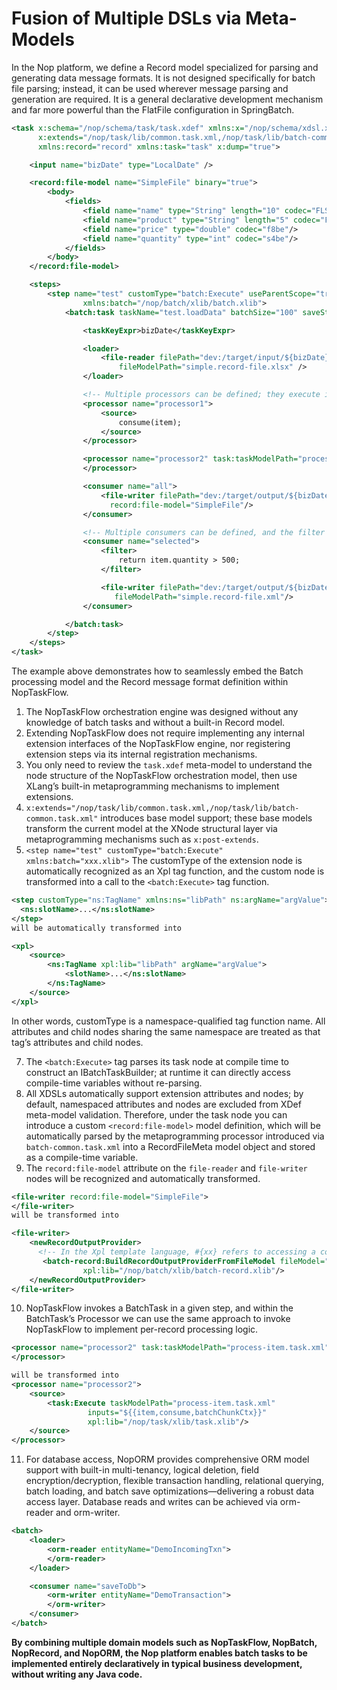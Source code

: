 # Fusion of Multiple DSLs via Meta-Models

In the Nop platform, we define a Record model specialized for parsing and generating data message formats. It is not designed specifically for batch file parsing; instead, it can be used wherever message parsing and generation are required. It is a general declarative development mechanism and far more powerful than the FlatFile configuration in SpringBatch.

```xml
<task x:schema="/nop/schema/task/task.xdef" xmlns:x="/nop/schema/xdsl.xdef"
      x:extends="/nop/task/lib/common.task.xml,/nop/task/lib/batch-common.task.xml"
      xmlns:record="record" xmlns:task="task" x:dump="true">

    <input name="bizDate" type="LocalDate" />

    <record:file-model name="SimpleFile" binary="true">
        <body>
            <fields>
                <field name="name" type="String" length="10" codec="FLS"/>
                <field name="product" type="String" length="5" codec="FLS"/>
                <field name="price" type="double" codec="f8be"/>
                <field name="quantity" type="int" codec="s4be"/>
            </fields>
        </body>
    </record:file-model>

    <steps>
        <step name="test" customType="batch:Execute" useParentScope="true"
                xmlns:batch="/nop/batch/xlib/batch.xlib">
            <batch:task taskName="test.loadData" batchSize="100" saveState="true">

                <taskKeyExpr>bizDate</taskKeyExpr>

                <loader>
                    <file-reader filePath="dev:/target/input/${bizDate}.dat"
                        fileModelPath="simple.record-file.xlsx" />
                </loader>

                <!-- Multiple processors can be defined; they execute in order -->
                <processor name="processor1">
                    <source>
                        consume(item);
                    </source>
                </processor>

                <processor name="processor2" task:taskModelPath="process-item.task.xml">
                </processor>

                <consumer name="all">
                    <file-writer filePath="dev:/target/output/${bizDate}-all.dat"
                      record:file-model="SimpleFile"/>
                </consumer>

                <!-- Multiple consumers can be defined, and the filter section controls consuming only a subset of the output data -->
                <consumer name="selected">
                    <filter>
                        return item.quantity > 500;
                    </filter>

                    <file-writer filePath="dev:/target/output/${bizDate}-selected.dat"
                       fileModelPath="simple.record-file.xml"/>
                </consumer>

            </batch:task>
        </step>
    </steps>
</task>
```

The example above demonstrates how to seamlessly embed the Batch processing model and the Record message format definition within NopTaskFlow.

1. The NopTaskFlow orchestration engine was designed without any knowledge of batch tasks and without a built-in Record model.
2. Extending NopTaskFlow does not require implementing any internal extension interfaces of the NopTaskFlow engine, nor registering extension steps via its internal registration mechanisms.
3. You only need to review the `task.xdef` meta-model to understand the node structure of the NopTaskFlow orchestration model, then use XLang’s built-in metaprogramming mechanisms to implement extensions.
4. `x:extends="/nop/task/lib/common.task.xml,/nop/task/lib/batch-common.task.xml"` introduces base model support; these base models transform the current model at the XNode structural layer via metaprogramming mechanisms such as `x:post-extends`.
5. `<step name="test" customType="batch:Execute" xmlns:batch="xxx.xlib">` The customType of the extension node is automatically recognized as an Xpl tag function, and the custom node is transformed into a call to the `<batch:Execute>` tag function.

```xml
<step customType="ns:TagName" xmlns:ns="libPath" ns:argName="argValue">
  <ns:slotName>...</ns:slotName>
</step>
will be automatically transformed into

<xpl>
    <source>
        <ns:TagName xpl:lib="libPath" argName="argValue">
            <slotName>...</ns:slotName>
        </ns:TagName>
    </source>
</xpl>
```

In other words, customType is a namespace-qualified tag function name. All attributes and child nodes sharing the same namespace are treated as that tag’s attributes and child nodes.

7. The `<batch:Execute>` tag parses its task node at compile time to construct an IBatchTaskBuilder; at runtime it can directly access compile-time variables without re-parsing.
8. All XDSLs automatically support extension attributes and nodes; by default, namespaced attributes and nodes are excluded from XDef meta-model validation. Therefore, under the task node you can introduce a custom `<record:file-model>` model definition, which will be automatically parsed by the metaprogramming processor introduced via `batch-common.task.xml` into a RecordFileMeta model object and stored as a compile-time variable.
9. The `record:file-model` attribute on the `file-reader` and `file-writer` nodes will be recognized and automatically transformed.

```xml
<file-writer record:file-model="SimpleFile">
</file-writer>
will be transformed into

<file-writer>
    <newRecordOutputProvider>
      <!-- In the Xpl template language, #{xx} refers to accessing a compile-time defined variable -->
       <batch-record:BuildRecordOutputProviderFromFileModel fileModel="#{SimpleFile}"
                xpl:lib="/nop/batch/xlib/batch-record.xlib"/>
    </newRecordOutputProvider>
</file-writer>
```

10. NopTaskFlow invokes a BatchTask in a given step, and within the BatchTask’s Processor we can use the same approach to invoke NopTaskFlow to implement per-record processing logic.

```xml
<processor name="processor2" task:taskModelPath="process-item.task.xml">
</processor>

will be transformed into
<processor name="processor2">
    <source>
        <task:Execute taskModelPath="process-item.task.xml"
                 inputs="${{item,consume,batchChunkCtx}}"
                 xpl:lib="/nop/task/xlib/task.xlib"/>
    </source>
</processor>
```

11. For database access, NopORM provides comprehensive ORM model support with built-in multi-tenancy, logical deletion, field encryption/decryption, flexible transaction handling, relational querying, batch loading, and batch save optimizations—delivering a robust data access layer. Database reads and writes can be achieved via orm-reader and orm-writer.

```xml
<batch>
    <loader>
        <orm-reader entityName="DemoIncomingTxn">
        </orm-reader>
    </loader>

    <consumer name="saveToDb">
        <orm-writer entityName="DemoTransaction">
        </orm-writer>
    </consumer>
</batch>
```

**By combining multiple domain models such as NopTaskFlow, NopBatch, NopRecord, and NopORM, the Nop platform enables batch tasks to be implemented entirely declaratively in typical business development, without writing any Java code.**
<!-- SOURCE_MD5:544d53e56691e6a304e172183eff7147-->
